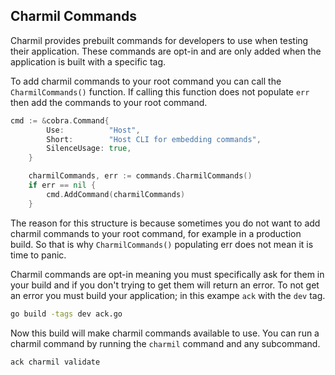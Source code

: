 ## Charmil Commands
Charmil provides prebuilt commands for developers to use when testing their application. These commands are opt-in and are only added when the application is built with a specific tag.

To add charmil commands to your root command you can call the `CharmilCommands()` function. If calling this function does not populate `err` then add the commands to your root command.  
```go
cmd := &cobra.Command{
		Use:          "Host",
		Short:        "Host CLI for embedding commands",
		SilenceUsage: true,
	}

	charmilCommands, err := commands.CharmilCommands()
	if err == nil {
		cmd.AddCommand(charmilCommands)
	}
```
The reason for this structure is because sometimes you do not want to add charmil commands to your root command, for example in a production build. So that is why `CharmilCommands()` populating err does not mean it is time to panic.

Charmil commands are opt-in meaning you must specifically ask for them in your build and if you don't trying to get them will return an error. To not get an error you must build your application; in this exampe `ack` with the `dev` tag.
```bash
go build -tags dev ack.go
```
Now this build will make charmil commands available to use. You can run a charmil command by running the `charmil` command and any subcommand.
```bash
ack charmil validate
```